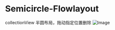 # Semicircle-Flowlayout
collectionView 半圆布局，拖动指定位置删除
![Image](https://github.com/U7426/Semicircle-Flowlayout/blob/master/Images/demo.gif)

